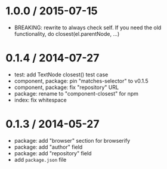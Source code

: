 
1.0.0 / 2015-07-15
==================

  * BREAKING: rewrite to always check self. If you need the old functionality, do closest(el.parentNode, ...)

0.1.4 / 2014-07-27
==================

 * test: add TextNode closest() test case
 * component, package: pin "matches-selector" to v0.1.5
 * component, package: fix "repository" URL
 * package: rename to "component-closest" for npm
 * index: fix whitespace

0.1.3 / 2014-05-27
==================

 * package: add "browser" section for browserify
 * package: add "author" field
 * package: add "repository" field
 * add `package.json` file
